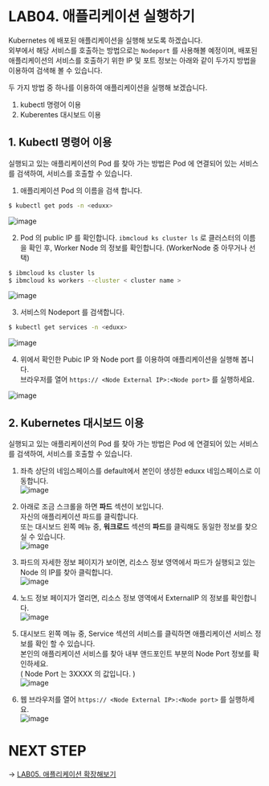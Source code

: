 # LAB04. 애플리케이션 실행하기
Kubernetes 에 배포된 애플리케이션을 실행해 보도록 하겠습니다.   
외부에서 해당 서비스를 호출하는 방법으로는 `Nodeport` 를 사용해볼 예정이며,  배포된 애플리케이션의 서비스를 호출하기 위한 IP 및 포트 정보는 아래와 같이 두가지 방법을 이용하여 검색해 볼 수 있습니다.  

두 가지 방법 중 하나를 이용하여 애플리케이션을 실행해 보겠습니다.  


1. kubectl 명령어 이용
2. Kuberentes 대시보드 이용  

## 1. Kubectl 명령어 이용
실행되고 있는 애플리케이션의 Pod 를 찾아 가는 방법은 Pod 에 연결되어 있는 서비스를 검색하여, 서비스를 호출할 수 있습니다.   

1. 애플리케이션 Pod 의 이름을 검색 합니다.  
~~~sh
$ kubectl get pods -n <eduxx>
~~~
![image](https://user-images.githubusercontent.com/15958325/94143667-1eee0700-feab-11ea-89e5-e531d315b558.png)  

2. Pod 의 public IP 를 확인합니다. `ibmcloud ks cluster ls` 로 클러스터의 이름을 확인 후,  Worker Node 의 정보를 확인합니다. (WorkerNode 중 아무거나 선택)    
~~~sh
$ ibmcloud ks cluster ls
$ ibmcloud ks workers --cluster < cluster name > 
~~~
![image](https://user-images.githubusercontent.com/15958325/94144441-16e29700-feac-11ea-94ce-8853106888ff.png)  


3. 서비스의 Nodeport 를 검색합니다. 
~~~sh
$ kubectl get services -n <eduxx>
~~~
![image](https://user-images.githubusercontent.com/15958325/94144683-6f199900-feac-11ea-846c-68babd7ce4d1.png)  

4. 위에서 확인한 Pubic IP 와 Node port 를 이용하여 애플리케이션을 실행해 봅니다.  
브라우저를 열어 `https:// <Node External IP>:<Node port>`  를 실행하세요.  

![image](https://user-images.githubusercontent.com/15958325/94144892-b142da80-feac-11ea-97af-0f976a73ee57.png)  


## 2. Kubernetes 대시보드 이용
실행되고 있는 애플리케이션의 Pod 를 찾아 가는 방법은 Pod 에 연결되어 있는 서비스를 검색하여, 서비스를 호출할 수 있습니다.   

1. 좌측 상단의 네임스페이스를 default에서 본인이 생성한 eduxx 네임스페이스로 이동합니다.  
![image](https://user-images.githubusercontent.com/15958325/94143875-62e10c00-feab-11ea-8865-a55fceb4e184.png)

2. 아래로 조금 스크롤을 하면 **파드** 섹션이 보입니다.  
자신의 애플리케이션 파드를 클릭합니다.   
또는 대시보드 왼쪽 메뉴 중,  **워크로드** 섹션의 **파드**를 클릭해도 동일한 정보를 찾으실 수 있습니다.   
![image](https://user-images.githubusercontent.com/15958325/94145120-0383fb80-fead-11ea-9e4c-cf26f8b6e8de.png)  

3. 파드의 자세한 정보 페이지가 보이면,  리소스 정보 영역에서 파드가 실행되고 있는 Node 의 IP를 찾아 클릭합니다.  
![image](https://user-images.githubusercontent.com/15958325/94145187-1bf41600-fead-11ea-8fdb-bee77c0f5360.png)  

4. 노드 정보 페이지가 열리면, 리소스 정보 영역에서 ExternalIP 의 정보를 확인합니다.   
![image](https://user-images.githubusercontent.com/15958325/94145442-8442f780-fead-11ea-8069-6493a03950be.png)  

5.  대시보드 왼쪽 메뉴 중,  Service 섹션의 서비스를 클릭하면 애플리케이션 서비스 정보를 확인 할 수 있습니다.   
본인의 애플리케이션 서비스를 찾아 내부 앤드포인트 부분의 Node Port 정보를 확인하세요.   
( Node Port 는 3XXXX 의 값입니다. )  
![image](https://user-images.githubusercontent.com/15958325/94145641-d5eb8200-fead-11ea-9527-c5c641a76c02.png)  


6. 웹 브라우저를 열어 `https:// <Node External IP>:<Node port>` 를 실행하세요.   
![image](https://user-images.githubusercontent.com/15958325/94145773-04695d00-feae-11ea-8dcb-138dfb350aa0.png)  

# NEXT STEP
-> [LAB05. 애플리케이션 확장해보기](https://github.com/GRuuuuu/Container-Platform-Hands-on-Lab/blob/master/LAB05-scale-out.md)  
